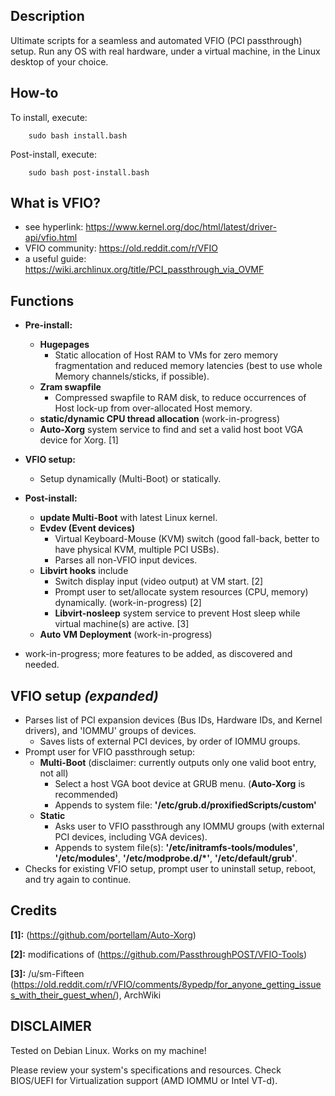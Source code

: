 ## Description
Ultimate scripts for a seamless and automated VFIO (PCI passthrough) setup. Run any OS with real hardware, under a virtual machine, in the Linux desktop of your choice.

## How-to
To install, execute:

        sudo bash install.bash

Post-install, execute:

        sudo bash post-install.bash

## What is VFIO?
* see hyperlink:        https://www.kernel.org/doc/html/latest/driver-api/vfio.html
* VFIO community:       https://old.reddit.com/r/VFIO
* a useful guide:       https://wiki.archlinux.org/title/PCI_passthrough_via_OVMF

## Functions
* **Pre-install:**
    * **Hugepages**
        * Static allocation of Host RAM to VMs for zero memory fragmentation and reduced memory latencies (best to use whole Memory channels/sticks, if possible).
    * **Zram swapfile**
        * Compressed swapfile to RAM disk, to reduce occurrences of Host lock-up from over-allocated Host memory.
    * **static/dynamic CPU thread allocation** (work-in-progress)
    * **Auto-Xorg** system service to find and set a valid host boot VGA device for Xorg. [1]
* **VFIO setup:**
    * Setup dynamically (Multi-Boot) or statically.
* **Post-install:**
    * **update Multi-Boot** with latest Linux kernel.
    * **Evdev (Event devices)**
        * Virtual Keyboard-Mouse (KVM) switch (good fall-back, better to have physical KVM, multiple PCI USBs).
        * Parses all non-VFIO input devices.
    * **Libvirt hooks** include
        * Switch display input (video output) at VM start. [2]
        * Prompt user to set/allocate system resources (CPU, memory) dynamically. (work-in-progress) [2] 
        * **Libvirt-nosleep** system service to prevent Host sleep while virtual machine(s) are active. [3]
    * **Auto VM Deployment** (work-in-progress)

* work-in-progress; more features to be added, as discovered and needed.

## VFIO setup *(expanded)*
* Parses list of PCI expansion devices (Bus IDs, Hardware IDs, and Kernel drivers), and 'IOMMU' groups of devices.
    * Saves lists of external PCI devices, by order of IOMMU groups.
* Prompt user for VFIO passthrough setup:
    * **Multi-Boot** (disclaimer: currently outputs only one valid boot entry, not all)
        * Select a host VGA boot device at GRUB menu.   (**Auto-Xorg** is recommended)
        * Appends to system file: **'/etc/grub.d/proxifiedScripts/custom'**
    * **Static**
        * Asks user to VFIO passthrough any IOMMU groups (with external PCI devices, including VGA devices).
        * Appends to system file(s): **'/etc/initramfs-tools/modules'**, **'/etc/modules'**, **'/etc/modprobe.d/*'**, **'/etc/default/grub'**.         
* Checks for existing VFIO setup, prompt user to uninstall setup, reboot, and try again to continue.

## Credits
**[1]:** (https://github.com/portellam/Auto-Xorg)

**[2]:** modifications of (https://github.com/PassthroughPOST/VFIO-Tools)

**[3]:** /u/sm-Fifteen (https://old.reddit.com/r/VFIO/comments/8ypedp/for_anyone_getting_issues_with_their_guest_when/), ArchWiki

## DISCLAIMER
Tested on Debian Linux. Works on my machine!

Please review your system's specifications and resources. Check BIOS/UEFI for Virtualization support (AMD IOMMU or Intel VT-d).